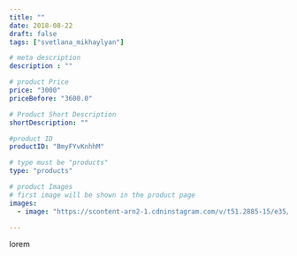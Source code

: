 ```yaml
---
title: ""
date: 2018-08-22
draft: false
tags: ["svetlana_mikhaylyan"]

# meta description
description : ""

# product Price
price: "3000"
priceBefore: "3600.0"

# Product Short Description
shortDescription: ""

#product ID
productID: "BmyFYvKnhhM"

# type must be "products"
type: "products"

# product Images
# first image will be shown in the product page
images:
  - image: "https://scontent-arn2-1.cdninstagram.com/v/t51.2885-15/e35/39248387_322903061610879_3744421976928681984_n.jpg?tp=1&_nc_ht=scontent-arn2-1.cdninstagram.com&_nc_cat=103&_nc_ohc=_p4XXiizmaAAX8iQwar&ccb=7-4&oh=7a5e57ff61bb5a05d0b2d4a4c129d132&oe=608403E8&_nc_sid=86f79a&ig_cache_key=MTg1MTU2NjA4Njk0NjY5MTE0OA%3D%3D.2-ccb7-4"

---
```

lorem
